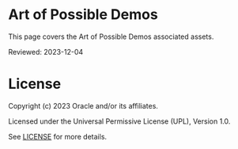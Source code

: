 # Art of Possible Demos

This page covers the Art of Possible Demos associated assets.

Reviewed: 2023-12-04


# License

Copyright (c) 2023 Oracle and/or its affiliates.

Licensed under the Universal Permissive License (UPL), Version 1.0.

See [LICENSE](https://github.com/oracle-devrel/technology-engineering/blob/main/LICENSE) for more details.
